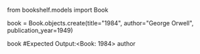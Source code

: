from bookshelf.models import Book

book = Book.objects.create(title="1984", author="George Orwell", publication_year=1949)

book #Expected Output:<Book: 1984> author